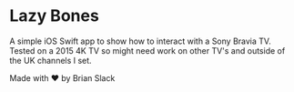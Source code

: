 # Lazy Bones

A simple iOS Swift app to show how to interact with a Sony Bravia TV. Tested on a 2015 4K TV so might need work on other TV's and outside of the UK channels I set.

Made with ❤ by Brian Slack

